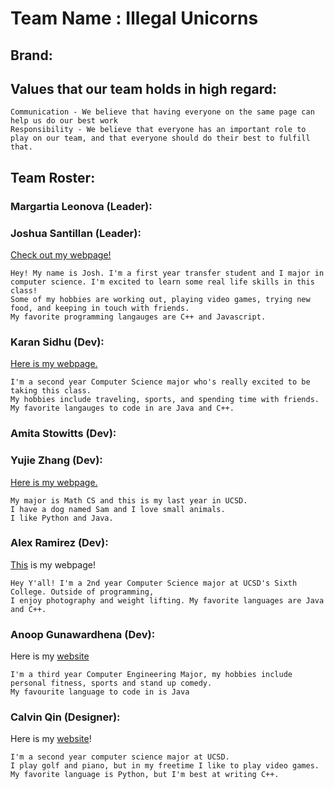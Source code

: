 # Team Name : Illegal Unicorns

## Brand:

## Values that our team holds in high regard:
```
Communication - We believe that having everyone on the same page can help us do our best work
Responsibility - We believe that everyone has an important role to play on our team, and that everyone should do their best to fulfill that.
```

## Team Roster:

### Margartia Leonova (Leader):
  


### Joshua Santillan (Leader):
[Check out my webpage!](https://joshuasantillan.github.io/CSE110_Lab1/)
```
Hey! My name is Josh. I'm a first year transfer student and I major in computer science. I'm excited to learn some real life skills in this class!
Some of my hobbies are working out, playing video games, trying new food, and keeping in touch with friends.
My favorite programming langauges are C++ and Javascript.
```


### Karan Sidhu (Dev):
[Here is my webpage.](https://karansidz.github.io/GitHubPagesProject/)
```
I'm a second year Computer Science major who's really excited to be taking this class.
My hobbies include traveling, sports, and spending time with friends.
My favorite langauges to code in are Java and C++.
```



### Amita Stowitts (Dev):



### Yujie Zhang (Dev): 
[Here is my webpage.](https://yuz876.github.io/CSE110Lab1/) 

```
My major is Math CS and this is my last year in UCSD. 
I have a dog named Sam and I love small animals. 
I like Python and Java. 
```


### Alex Ramirez (Dev):
[This](https://acramire.github.io/cse110/) is my webpage!
```
Hey Y'all! I'm a 2nd year Computer Science major at UCSD's Sixth College. Outside of programming, 
I enjoy photography and weight lifting. My favorite languages are Java and C++.
```



### Anoop Gunawardhena (Dev):
Here is my [website]( https://anoop-gunawardhena.github.io/Pages/)
```
I'm a third year Computer Engineering Major, my hobbies include personal fitness, sports and stand up comedy.
My favourite language to code in is Java
```



### Calvin Qin (Designer):
Here is my [website](https://calvq.github.io/CSE110_lab1/)!
```
I'm a second year computer science major at UCSD.
I play golf and piano, but in my freetime I like to play video games.
My favorite language is Python, but I'm best at writing C++.
```
